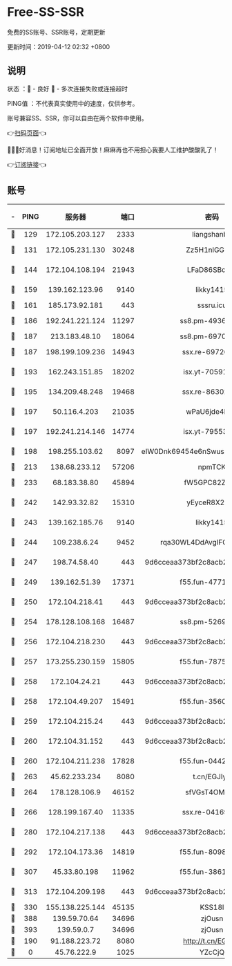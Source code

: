 # Free-SS-SSR

免费的SS账号、SSR账号，定期更新

更新时间：2019-04-12 02:32 +0800

## 说明

状态     ：🙂 - 良好 🙁 - 多次连接失败或连接超时

PING值   ：不代表真实使用中的速度，仅供参考。

账号兼容SS、SSR，你可以自由在两个软件中使用。

👉[扫码页面](https://liesauer.github.io/Free-SS-SSR/)👈

🎉🎉🎉好消息！订阅地址已全面开放！麻麻再也不用担心我要人工维护酸酸乳了！

👉[订阅链接](https://www.liesauer.net/yogurt/subscribe?ACCESS_TOKEN=DAYxR3mMaZAsaqUb)👈

## 账号

|-|PING|服务器|端口|密码|加密方式|区域|
|:----:|:----:|:-----:|-----:|:----:|:----:|:----:|
|🙂|129|172.105.203.127|2333|liangshanbo|chacha20|JP|
|🙂|131|172.105.231.130|30248|Zz5H1nlGGKHx|aes-256-cfb|JP|
|🙂|144|172.104.108.194|21943|LFaD86SBq2lY|aes-256-cfb|JP|
|🙂|159|139.162.123.96|9140|likky1415|aes-256-cfb|JP|
|🙂|161|185.173.92.181|443|sssru.icu|rc4-md5|RU|
|🙂|186|192.241.221.124|11297|ss8.pm-49366611|aes-256-cfb|US|
|🙂|187|213.183.48.10|18064|ss8.pm-69704775|rc4-md5|RU|
|🙂|187|198.199.109.236|14943|ssx.re-69726715|aes-256-cfb|US|
|🙂|193|162.243.151.85|18202|isx.yt-70591909|aes-256-cfb|US|
|🙂|195|134.209.48.248|19468|ssx.re-86302752|aes-256-cfb|US|
|🙂|197|50.116.4.203|21035|wPaU6jde4NZT|aes-256-cfb|US|
|🙂|197|192.241.214.146|14774|isx.yt-79553364|aes-256-cfb|US|
|🙂|198|198.255.103.62|8097|eIW0Dnk69454e6nSwuspv9DmS201tQ0D|aes-256-cfb|US|
|🙂|213|138.68.233.12|57206|npmTCK|rc4-md5|US|
|🙂|233|68.183.38.80|45894|fW5GPC82Z97G|aes-256-cfb|GB|
|🙂|242|142.93.32.82|15310|yEyceR8X2EVd|aes-256-cfb|GB|
|🙂|243|139.162.185.76|9140|likky1415|aes-256-cfb|DE|
|🙂|244|109.238.6.24|9452|rqa30WL4DdAvgIFG6Fs3znzTa|aes-256-cfb|FR|
|🙂|247|198.74.58.40|443|9d6cceaa373bf2c8acb22e60b6a58be6|aes-256-cfb|US|
|🙂|249|139.162.51.39|17371|f55.fun-47715788|aes-256-cfb|SG|
|🙂|250|172.104.218.41|443|9d6cceaa373bf2c8acb22e60b6a58be6|aes-256-cfb|US|
|🙂|254|178.128.108.168|16487|ss8.pm-52699195|aes-256-cfb|SG|
|🙂|256|172.104.218.230|443|9d6cceaa373bf2c8acb22e60b6a58be6|aes-256-cfb|US|
|🙂|257|173.255.230.159|15805|f55.fun-78754827|aes-256-cfb|US|
|🙂|258|172.104.24.21|443|9d6cceaa373bf2c8acb22e60b6a58be6|aes-256-cfb|US|
|🙂|258|172.104.49.207|15491|f55.fun-35608274|aes-256-cfb|SG|
|🙂|259|172.104.215.24|443|9d6cceaa373bf2c8acb22e60b6a58be6|aes-256-cfb|US|
|🙂|260|172.104.31.152|443|9d6cceaa373bf2c8acb22e60b6a58be6|aes-256-cfb|US|
|🙂|260|172.104.211.238|17828|f55.fun-04428488|aes-256-cfb|US|
|🙂|263|45.62.233.234|8080|t.cn/EGJIyrl|rc4-md5|CA|
|🙂|264|178.128.106.9|46152|sfVGsT4OMxHC|aes-256-cfb|SG|
|🙂|266|128.199.167.40|11335|ssx.re-04169408|aes-256-cfb|SG|
|🙂|280|172.104.217.138|443|9d6cceaa373bf2c8acb22e60b6a58be6|aes-256-cfb|US|
|🙂|292|172.104.173.36|14819|f55.fun-80989393|aes-256-cfb|SG|
|🙂|307|45.33.80.198|11962|f55.fun-38615742|aes-256-cfb|US|
|🙂|313|172.104.209.198|443|9d6cceaa373bf2c8acb22e60b6a58be6|aes-256-cfb|US|
|🙂|330|155.138.225.144|45135|KSS18l|rc4-md5|US|
|🙂|388|139.59.70.64|34696|zjOusn|chacha20|IN|
|🙂|393|139.59.0.7|34696|zjOusn|chacha20|IN|
|🙁|190|91.188.223.72|8080|http://t.cn/EGJIyrl|rc4-md5|RU|
|🙁|0|45.76.222.9|1025|YZcCjQ|rc4-md5|JP|
